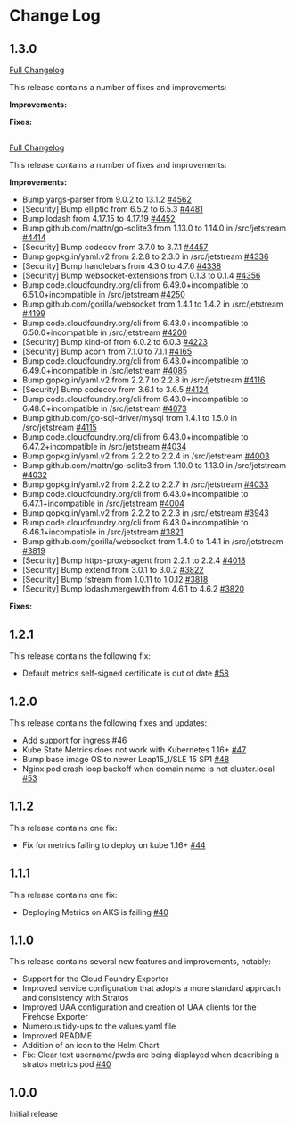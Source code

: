 # Change Log

## 1.3.0

[Full Changelog](https://github.com/SUSE/stratos-metrics/compare/1.2.1...1.3.0)

This release contains a number of fixes and improvements:

**Improvements:**


**Fixes:**




##

[Full Changelog](https://github.com/SUSE/stratos-metrics/compare/1.2.1...)

This release contains a number of fixes and improvements:

**Improvements:**

- Bump yargs-parser from 9.0.2 to 13.1.2 [\#4562](https://github.com/cloudfoundry/stratos/pull/4562)
- [Security] Bump elliptic from 6.5.2 to 6.5.3 [\#4481](https://github.com/cloudfoundry/stratos/pull/4481)
- Bump lodash from 4.17.15 to 4.17.19 [\#4452](https://github.com/cloudfoundry/stratos/pull/4452)
- Bump github.com/mattn/go-sqlite3 from 1.13.0 to 1.14.0 in /src/jetstream [\#4414](https://github.com/cloudfoundry/stratos/pull/4414)
- [Security] Bump codecov from 3.7.0 to 3.7.1 [\#4457](https://github.com/cloudfoundry/stratos/pull/4457)
- Bump gopkg.in/yaml.v2 from 2.2.8 to 2.3.0 in /src/jetstream [\#4336](https://github.com/cloudfoundry/stratos/pull/4336)
- [Security] Bump handlebars from 4.3.0 to 4.7.6 [\#4338](https://github.com/cloudfoundry/stratos/pull/4338)
- [Security] Bump websocket-extensions from 0.1.3 to 0.1.4 [\#4356](https://github.com/cloudfoundry/stratos/pull/4356)
- Bump code.cloudfoundry.org/cli from 6.49.0+incompatible to 6.51.0+incompatible in /src/jetstream [\#4250](https://github.com/cloudfoundry/stratos/pull/4250)
- Bump github.com/gorilla/websocket from 1.4.1 to 1.4.2 in /src/jetstream [\#4199](https://github.com/cloudfoundry/stratos/pull/4199)
- Bump code.cloudfoundry.org/cli from 6.43.0+incompatible to 6.50.0+incompatible in /src/jetstream [\#4200](https://github.com/cloudfoundry/stratos/pull/4200)
- [Security] Bump kind-of from 6.0.2 to 6.0.3 [\#4223](https://github.com/cloudfoundry/stratos/pull/4223)
- [Security] Bump acorn from 7.1.0 to 7.1.1 [\#4165](https://github.com/cloudfoundry/stratos/pull/4165)
- Bump code.cloudfoundry.org/cli from 6.43.0+incompatible to 6.49.0+incompatible in /src/jetstream [\#4085](https://github.com/cloudfoundry/stratos/pull/4085)
- Bump gopkg.in/yaml.v2 from 2.2.7 to 2.2.8 in /src/jetstream [\#4116](https://github.com/cloudfoundry/stratos/pull/4116)
- [Security] Bump codecov from 3.6.1 to 3.6.5 [\#4124](https://github.com/cloudfoundry/stratos/pull/4124)
- Bump code.cloudfoundry.org/cli from 6.43.0+incompatible to 6.48.0+incompatible in /src/jetstream [\#4073](https://github.com/cloudfoundry/stratos/pull/4073)
- Bump github.com/go-sql-driver/mysql from 1.4.1 to 1.5.0 in /src/jetstream [\#4115](https://github.com/cloudfoundry/stratos/pull/4115)
- Bump code.cloudfoundry.org/cli from 6.43.0+incompatible to 6.47.2+incompatible in /src/jetstream [\#4034](https://github.com/cloudfoundry/stratos/pull/4034)
- Bump gopkg.in/yaml.v2 from 2.2.2 to 2.2.4 in /src/jetstream [\#4003](https://github.com/cloudfoundry/stratos/pull/4003)
- Bump github.com/mattn/go-sqlite3 from 1.10.0 to 1.13.0 in /src/jetstream [\#4032](https://github.com/cloudfoundry/stratos/pull/4032)
- Bump gopkg.in/yaml.v2 from 2.2.2 to 2.2.7 in /src/jetstream [\#4033](https://github.com/cloudfoundry/stratos/pull/4033)
- Bump code.cloudfoundry.org/cli from 6.43.0+incompatible to 6.47.1+incompatible in /src/jetstream [\#4004](https://github.com/cloudfoundry/stratos/pull/4004)
- Bump gopkg.in/yaml.v2 from 2.2.2 to 2.2.3 in /src/jetstream [\#3943](https://github.com/cloudfoundry/stratos/pull/3943)
- Bump code.cloudfoundry.org/cli from 6.43.0+incompatible to 6.46.1+incompatible in /src/jetstream [\#3821](https://github.com/cloudfoundry/stratos/pull/3821)
- Bump github.com/gorilla/websocket from 1.4.0 to 1.4.1 in /src/jetstream [\#3819](https://github.com/cloudfoundry/stratos/pull/3819)
- [Security] Bump https-proxy-agent from 2.2.1 to 2.2.4 [\#4018](https://github.com/cloudfoundry/stratos/pull/4018)
- [Security] Bump extend from 3.0.1 to 3.0.2 [\#3822](https://github.com/cloudfoundry/stratos/pull/3822)
- [Security] Bump fstream from 1.0.11 to 1.0.12 [\#3818](https://github.com/cloudfoundry/stratos/pull/3818)
- [Security] Bump lodash.mergewith from 4.6.1 to 4.6.2 [\#3820](https://github.com/cloudfoundry/stratos/pull/3820)

**Fixes:**




## 1.2.1

This release contains the following fix:

- Default metrics self-signed certificate is out of date [\#58](https://github.com/SUSE/stratos-metrics/issues/58)

## 1.2.0

This release contains the following fixes and updates:

- Add support for ingress [\#46](https://github.com/SUSE/stratos-metrics/issues/46)
- Kube State Metrics does not work with Kubernetes 1.16+ [\#47](https://github.com/SUSE/stratos-metrics/issues/47)
- Bump base image OS to newer Leap15_1/SLE 15 SP1 [\#48](https://github.com/SUSE/stratos-metrics/issues/48)
- Nginx pod crash loop backoff when domain name is not cluster.local [\#53](https://github.com/SUSE/stratos-metrics/issues/53)

## 1.1.2

This release contains one fix:

- Fix for metrics failing to deploy on kube 1.16+ [\#44](https://github.com/SUSE/stratos-metrics/pull/44)

## 1.1.1

This release contains one fix:

- Deploying Metrics on AKS is failing [\#40](https://github.com/SUSE/stratos-metrics/issues/42)

## 1.1.0

This release contains several new features and improvements, notably:

- Support for the Cloud Foundry Exporter
- Improved service configuration that adopts a more standard approach and consistency with Stratos
- Improved UAA configuration and creation of UAA clients for the Firehose Exporter
- Numerous tidy-ups to the values.yaml file
- Improved README
- Addition of an icon to the Helm Chart
- Fix: Clear text username/pwds are being displayed when describing a stratos metrics pod [\#40](https://github.com/SUSE/stratos-metrics/issues/40)

## 1.0.0

Initial release
